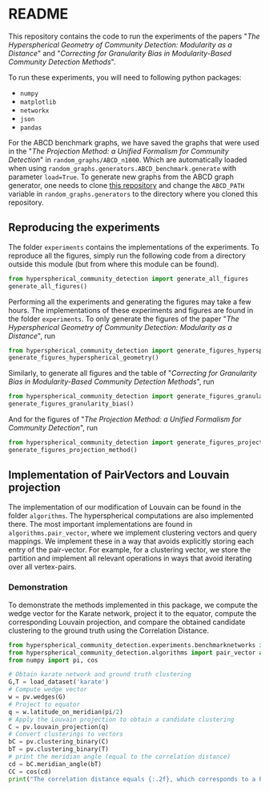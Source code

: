 # README
This repository contains the code to run the experiments of the papers "*The Hyperspherical Geometry of Community Detection: Modularity as a Distance*" and "*Correcting for Granularity Bias in Modularity-Based Community Detection Methods*".

To run these experiments, you will need to following python packages:
* `numpy`
* `matplotlib`
* `networkx`
* `json`
* `pandas`

For the ABCD benchmark graphs, we have saved the graphs that were used in the "*The Projection Method: a Unified Formalism for Community Detection*" in `random_graphs/ABCD_n1000`. Which are automatically loaded when using `random_graphs.generators.ABCD_benchmark.generate` with parameter `load=True`.
To generate new graphs from the ABCD graph generator, one needs to clone [this repository](https://github.com/bkamins/ABCDGraphGenerator.jl) and change the `ABCD_PATH` variable in `random_graphs.generators` to the directory where you cloned this repository.

## Reproducing the experiments
The folder `experiments` contains the implementations of the experiments. To reproduce all the figures, simply run the following code from a directory outside this module (but from where this module can be found).
```python
from hyperspherical_community_detection import generate_all_figures
generate_all_figures()
```
Performing all the experiments and generating the figures may take a few hours. The implementations of these experiments and figures are found in the folder `experiments`. To only generate the figures of the paper "*The Hyperspherical Geometry of Community Detection: Modularity as a Distance*", run

```python
from hyperspherical_community_detection import generate_figures_hyperspherical_geometry
generate_figures_hyperspherical_geometry()
```

Similarly, to generate all figures and the table of "*Correcting for Granularity Bias in Modularity-Based Community Detection Methods*", run

```python
from hyperspherical_community_detection import generate_figures_granularity_bias
generate_figures_granularity_bias()
```
And for the figures of "*The Projection Method: a Unified Formalism for Community Detection*", run
```python
from hyperspherical_community_detection import generate_figures_projection_method
generate_figures_projection_method()
```

## Implementation of PairVectors and Louvain projection
The implementation of our modification of Louvain can be found in the folder `algorithms`. The hyperspherical computations are also implemented there. The most important implementations are found in `algorithms.pair_vector`, where we implement clustering vectors and query mappings. We implement these in a way that avoids explicitly storing each entry of the pair-vector. For example, for a clustering vector, we store the partition and implement all relevant operations in ways that avoid iterating over all vertex-pairs.

### Demonstration
To demonstrate the methods implemented in this package, we compute the wedge vector for the Karate network, project it to the equator, compute the corresponding Louvain projection, and compare the obtained candidate clustering to the ground truth using the Correlation Distance.

```python
from hyperspherical_community_detection.experiments.benchmarknetworks import load_dataset
from hyperspherical_community_detection.algorithms import pair_vector as pv 
from numpy import pi, cos

# Obtain karate network and ground truth clustering
G,T = load_dataset('karate')
# Compute wedge vector
w = pv.wedges(G)
# Project to equator
q = w.latitude_on_meridian(pi/2)
# Apply the Louvain projection to obtain a candidate clustering
C = pv.louvain_projection(q)
# Convert clusterings to vectors
bC = pv.clustering_binary(C)
bT = pv.clustering_binary(T)
# print the meridian angle (equal to the correlation distance)
cd = bC.meridian_angle(bT)
CC = cos(cd)
print("The correlation distance equals {:.2f}, which corresponds to a Pearson correlation of {:.2f}".format(cd,CC))
```
